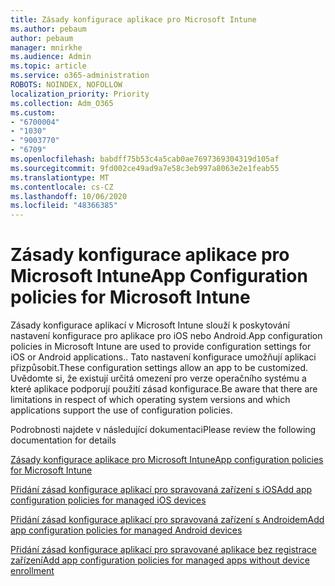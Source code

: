 ```yaml
---
title: Zásady konfigurace aplikace pro Microsoft Intune
ms.author: pebaum
author: pebaum
manager: mnirkhe
ms.audience: Admin
ms.topic: article
ms.service: o365-administration
ROBOTS: NOINDEX, NOFOLLOW
localization_priority: Priority
ms.collection: Adm_O365
ms.custom:
- "6700004"
- "1030"
- "9003770"
- "6709"
ms.openlocfilehash: babdff75b53c4a5cab0ae7697369304319d105af
ms.sourcegitcommit: 9fd002ce49ad9a7e58c3eb997a8063e2e1feab55
ms.translationtype: MT
ms.contentlocale: cs-CZ
ms.lasthandoff: 10/06/2020
ms.locfileid: "48366385"
---
```

# <a name="app-configuration-policies-for-microsoft-intune"></a><span data-ttu-id="9a138-102">Zásady konfigurace aplikace pro Microsoft Intune</span><span class="sxs-lookup"><span data-stu-id="9a138-102">App Configuration policies for Microsoft Intune</span></span>

<span data-ttu-id="9a138-103">Zásady konfigurace aplikací v Microsoft Intune slouží k poskytování nastavení konfigurace pro aplikace pro iOS nebo Android.</span><span class="sxs-lookup"><span data-stu-id="9a138-103">App configuration policies in Microsoft Intune are used to provide configuration settings for iOS or Android applications..</span></span> <span data-ttu-id="9a138-104">Tato nastavení konfigurace umožňují aplikaci přizpůsobit.</span><span class="sxs-lookup"><span data-stu-id="9a138-104">These configuration settings allow an app to be customized.</span></span> <span data-ttu-id="9a138-105">Uvědomte si, že existují určitá omezení pro verze operačního systému a které aplikace podporují použití zásad konfigurace.</span><span class="sxs-lookup"><span data-stu-id="9a138-105">Be aware that there are limitations in respect of which operating system versions and which applications support the use of configuration policies.</span></span>

<span data-ttu-id="9a138-106">Podrobnosti najdete v následující dokumentaci</span><span class="sxs-lookup"><span data-stu-id="9a138-106">Please review the following documentation for details</span></span>

[<span data-ttu-id="9a138-107">Zásady konfigurace aplikace pro Microsoft Intune</span><span class="sxs-lookup"><span data-stu-id="9a138-107">App configuration policies for Microsoft Intune</span></span>](https://docs.microsoft.com/intune/app-configuration-policies-overview)  

[<span data-ttu-id="9a138-108">Přidání zásad konfigurace aplikací pro spravovaná zařízení s iOS</span><span class="sxs-lookup"><span data-stu-id="9a138-108">Add app configuration policies for managed iOS devices</span></span>](https://docs.microsoft.com/intune/app-configuration-policies-use-ios)  

[<span data-ttu-id="9a138-109">Přidání zásad konfigurace aplikací pro spravovaná zařízení s Androidem</span><span class="sxs-lookup"><span data-stu-id="9a138-109">Add app configuration policies for managed Android devices</span></span>](https://docs.microsoft.com/intune/app-configuration-policies-use-android)

[<span data-ttu-id="9a138-110">Přidání zásad konfigurace aplikací pro spravované aplikace bez registrace zařízení</span><span class="sxs-lookup"><span data-stu-id="9a138-110">Add app configuration policies for managed apps without device enrollment</span></span>](https://docs.microsoft.com/intune/app-configuration-policies-managed-app)
